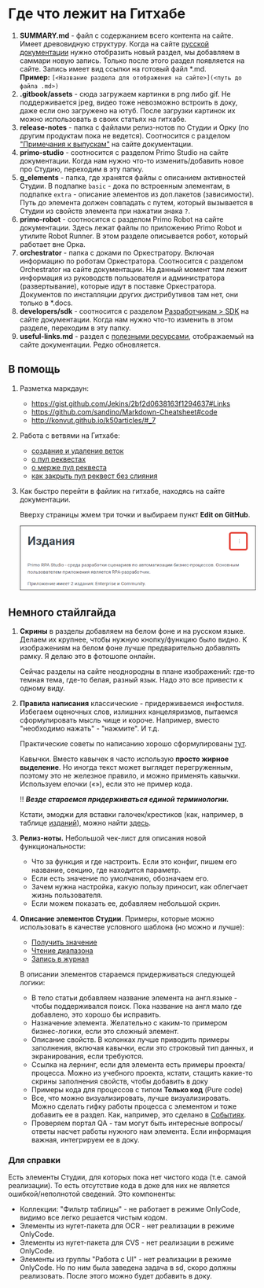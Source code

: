 # Где что лежит на Гитхабе

1. **SUMMARY.md** - файл с содержанием всего контента на сайте. Имеет древовидную структуру. Когда на сайте [русской документации](https://docs.primo-rpa.ru/primo-rpa/) нужно отобразить новый раздел, мы добавляем в саммари новую запись. Только после этого раздел появляется на сайте. Запись имеет вид ссылки на готовый файл \*.md.\
    **Пример:** `[<Название раздела для отображения на сайте>](<путь до файла .md>)`
2. **.gitbook/assets** - сюда загружаем картинки в png либо gif. Не поддерживается jpeg, видео тоже невозможно встроить в доку, даже если оно загружено на ютуб. После загрузки картинок их можно использовать в своих статьях на гитхабе.
3. **release-notes** - папка с файлами релиз-нотов по Студии и Орку (по другим продуктам пока не ведется). Соотносится с разделом ["Примечания к выпускам"](https://docs.primo-rpa.ru/primo-rpa/release-notes) на сайте документации.
4. **primo-studio** - соотносится с разделом Primo Studio на сайте документации. Когда нам нужно что-то изменить/добавить новое про Студию, переходим в эту папку.
5. **g_elements** - папка, где хранятся файлы с описанием активностей Студии. В подпапке `basic` - дока по встроенным элементам, в подпапке `extra` - описание элементов из доп.пакетов (зависимости). Путь до элемента должен совпадать с путем, который вызывается в Студии из свойств элемента при нажатии знака `?`.
6. **primo-robot** - соотносится с разделом Primo Robot на сайте документации. Здесь лежат файлы по приложению Primo Robot и утилите Robot Runner. В этом разделе описывается робот, который работает вне Орка.
7. **orchestrator** - папка с доками по Оркестратору. Включая информацию по роботам Оркестратора. Соотносится с разделом Orchestrator на сайте документации. На данный момент там лежит информация из руководств пользователя и администратора (развертывание), которые идут в поставке Оркестратора. Документов по инсталляции других дистрибутивов там нет, они только в \*.docs. 
8. **developers/sdk** - соотносится с разделом [Разработчикам > SDK](https://docs.primo-rpa.ru/primo-rpa/developers/sdk) на сайте документации. Когда нам нужно что-то изменить в этом разделе, переходим в эту папку.
9. **useful-links.md** - раздел с [полезными ресурсами](https://docs.primo-rpa.ru/primo-rpa/useful-links), отображаемый на сайте документации. Редко обновляется.

## В помощь

1. Разметка маркдаун:
   * https://gist.github.com/Jekins/2bf2d0638163f1294637#Links
   * https://github.com/sandino/Markdown-Cheatsheet#code
   * http://konvut.github.io/k50articles/#_7

2. Работа с ветвями на Гитхабе:
   * [создание и удаление веток](https://docs.github.com/ru/pull-requests/collaborating-with-pull-requests/proposing-changes-to-your-work-with-pull-requests/creating-and-deleting-branches-within-your-repository)
   * [о пул реквестах](https://docs.github.com/ru/pull-requests/collaborating-with-pull-requests/proposing-changes-to-your-work-with-pull-requests/about-pull-requests)
   * [о мерже пул реквеста](https://docs.github.com/en/pull-requests/collaborating-with-pull-requests/incorporating-changes-from-a-pull-request/merging-a-pull-request)
   * [как закрыть пул реквест без слияния](https://docs.github.com/en/pull-requests/collaborating-with-pull-requests/incorporating-changes-from-a-pull-request/closing-a-pull-request)

3. Как быстро перейти в файлик на гитхабе, находясь на сайте документации.
  
   Вверху страницы жмем три точки и выбираем пункт **Edit on GitHub**. 
  
   ![](<.gitbook/assets/three-dots.png>)

## Немного стайлгайда

1. **Скрины** в разделы добавляем на белом фоне и на русском языке. Делаем их крупнее, чтобы нужную кнопку/функцию было видно. К изображениям на белом фоне лучше предварительно добавлять рамку. Я делаю это в фотошопе онлайн.
   
   Сейчас разделы на сайте неоднородны в плане изображений: где-то темная тема, где-то белая, разный язык. Надо это все привести к одному виду.
    
1. **Правила написания** классические - придерживаемся инфостиля. Избегаем оценочных слов, излишних канцеляризмов, пытаемся сформулировать мысль чище и короче. Например, вместо "необходимо нажать" - "нажмите". И т.д.

   Практические советы по написанию хорошо сформулированы [тут](https://www.figma.com/proto/EkKo5aCvpx4JzzzXv9cjl7/Editorial-policy?page-id=0%3A1&node-id=43563-12630&viewport=260%2C48%2C0.05&scaling=scale-down&hide-ui=1&starting-point-node-id=4551%3A10104).

   Кавычки. Вместо кавычек я часто использую **просто жирное выделение**. Но иногда текст может выглядет перегруженным, поэтому это не железное правило, и можно применять кавычки. Используем елочки («»), если это не пример кода. 

   :bangbang: ***Везде стараемся придерживаться единой терминологии.***

   Кстати, эмоджи для вставки галочек/крестиков (как, например, в таблице [изданий](https://docs.primo-rpa.ru/primo-rpa/primo-studio/editions)), можно найти [здесь](https://github.com/ikatyang/emoji-cheat-sheet/blob/master/README.md#other-object).

1. **Релиз-ноты.** Небольшой чек-лист для описания новой функциональности:
   * Что за функция и где настроить. Если это конфиг, пишем его название, секцию, где находится параметр.
   * Если есть значение по умолчанию, обозначаем его.
   * Зачем нужна настройка, какую пользу приносит, как облегчает жизнь пользователя.
   * Если можем показать ее, добавляем небольшой скрин.

1. **Описание элементов Студии**. Примеры, которые можно использовать в качестве условного шаблона (но можно и лучше):
   * [Получить значение](https://docs.primo-rpa.ru/primo-rpa/g_elements/el_basic/els_orch/els_assets/el_orch_getvalue)
   * [Чтение диапазона](https://docs.primo-rpa.ru/primo-rpa/g_elements/el_basic/els_excel/el_excel_readrange)
   * [Запись в журнал](https://docs.primo-rpa.ru/primo-rpa/g_elements/el_basic/els_dialogs/el_dialogs_addlog)

   В описании элементов стараемся придерживаться следующей логики:
   * В тело статьи добавляем название элемента на англ.языке - чтобы поддерживался поиск. Пока название на англ мало где добавлено, это хорошо бы исправить.
   * Назначение элемента. Желательно с каким-то примером бизнес-логики, если это сложный элемент. 
   * Описание свойств. В колонках лучше приводить примеры заполнения, включая кавычки, если это строковый тип данных, и экранирования, если требуются.
   * Ссылка на лернинг, если для элемента есть примеры проекта/процесса. Можно из учебного проекта, кстати, стащить какие-то скрины заполнения свойств, чтобы добавить в доку
   * Примеры кода для процессов с типом **Только код** (Pure code)
   * Все, что можно визуализировать, лучше визуализировать. Можно сделать гифку работы процесса с элементом и тоже добавить ее в раздел. Как, например, это сделано в [Событиях](https://docs.primo-rpa.ru/primo-rpa/g_elements/el_basic/els_desktop/els_events/el_events#demonstraciya-raboty-raznykh-rezhimov).
   * Проверяем портал QA - там могут быть интересные вопросы/ответы насчет работы нужного нам элемента. Если информация важная, интегрируем ее в доку.
  


### Для справки 

Есть элементы Студии, для которых пока нет чистого кода (т.е. самой реализации). То есть отсутствие кода в доке для них не является ошибкой/неполнотой сведений. Это компоненты:
   * Коллекции: "Фильтр таблицы" - не работает в режиме OnlyCode, видимо все легко решается чистым кодом.
   * Элементы из нугет-пакета для OCR - нет реализации в режиме OnlyCode.
   * Элементы из нугет-пакета для CVS - нет реализации в режиме OnlyCode.
   * Элементы из группы "Работа с UI" - нет реализации в режиме OnlyCode. Но по ним была заведена задача в sd, скоро должны реализовать. После этого можно будет добавить в доку.
